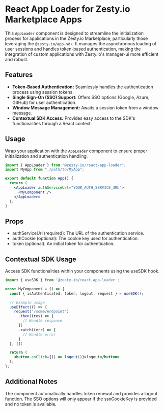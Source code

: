 # React App Loader for Zesty.io Marketplace Apps

This `AppLoader` component is designed to streamline the initialization process for applications in the Zesty.io Marketplace, particularly those leveraging the `@zesty-io/app-sdk`. It manages the asynchronous loading of user sessions and handles token-based authentication, making the integration of custom applications with Zesty.io's manager-ui more efficient and robust.

## Features

- **Token-Based Authentication:** Seamlessly handles the authentication process using session tokens.
- **Single Sign-On (SSO) Support:** Offers SSO options (Google, Azure, GitHub) for user authentication.
- **Window Message Management:** Awaits a session token from a window message.
- **Contextual SDK Access:** Provides easy access to the SDK's functionalities through a React context.

## Usage

Wrap your application with the `AppLoader` component to ensure proper initialization and authentication handling.

```jsx
import { AppLoader } from "@zesty-io/react-app-loader";
import MyApp from "./path/to/MyApp";

export default function App() {
  return (
    <AppLoader authServiceUrl="YOUR_AUTH_SERVICE_URL">
      <MyComponent />
    </AppLoader>
  );
}
```

## Props

- authServiceUrl (required): The URL of the authentication service.
- authCookie (optional): The cookie key used for authentication.
- token (optional): An initial token for authentication.

## Contextual SDK Usage

Access SDK functionalities within your components using the useSDK hook.

```jsx
import { useSDK } from '@zesty-io/react-app-loader';

const MyComponent = () => {
  const { isAuthenticated, token, logout, request } = useSDK();

  // Example usage
  useEffect(() => {
    request('/some/endpoint')
      .then((res) => {
        // Handle response
      })
      .catch((err) => {
        // Handle error
      }
  }, [])

  return (
    <button onClick={() => logout()}>logout</button>
  );
};
```

## Additional Notes

The component automatically handles token renewal and provides a logout function.
The SSO options will only appear if the ssoCookieKey is provided and no token is available.
